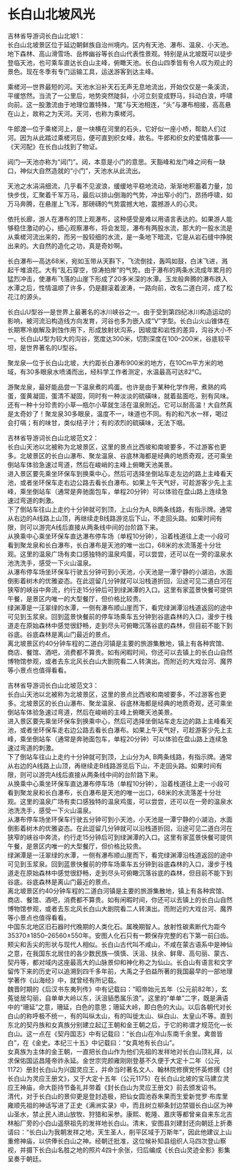 # 长白山北坡风光  
吉林省导游词长白山北坡1：  
长白山北坡景区位于延边朝鲜族自治州境内。区内有天池、瀑布、温泉、小天池。地下森林、高山滑雪场、岳桦幽谷等长白山代表性景观。特别是从北坡既可以徒步登临天池，也可乘车直达长白山主峰，俯瞰天池。长白山四季皆有令人叹为观止的景色。现在冬季有专门运输工具，运送游客到达主峰。  

乘槎河—世界最短的河。天池水沿补天石无声无息地流出，开始仅仅是一条溪流，平缓悠然。当流了一公里后，地势突然陡斜，小河立刻变成野马，抖动白浪，呼啸向前。这一股激流由于地理位置特殊，“尾”与天池相连，“头”与瀑布相接，高高悬在山上，故称之为天河。天河，也称为乘槎河。  

牛郎渡—位于乘槎河上，是一块横在河里的石头，它好似一座小桥，帮助人们过河。因为从此踏过乘槎河后，便可直到织女峰，故名。牛郎和织女的爱情故事——《天河配》在长白山找到了物证。  

闼门—天池亦称为“闼门”。闼，本意是小门的意思。天豁峰和龙门峰之间有一缺口，神似大自然造就的“小门”，天池水从此流出。  

天池之水涓涓细流，几乎看不见波浪，缓缓地平稳地流动，渐渐地积蓄着力量，加快步伐，汇聚着千军万马，最后以排山倒海的气势，冲出窄小的门，昂扬呼啸，如万马奔腾，在悬崖上飞泻，那磅礴的气势震撼大地，震撼游人的心灵。  

依托长廊，游人在瀑布的顶上观瀑布，这种感受是难以用语言表达的。如果游人能够稳住激动的心，细心观察瀑布，将会发现，瀑布有两股水流，那大的一股水流是从乘槎河流出来的，而另一股较细的水流，是一条地下暗流，它是从岩石缝中挣脱出来的。大自然的造化之功，真是奇妙啊。  

长白瀑布—高达68米，宛如玉带从天斟下，飞流倒挂，轰鸣如鼓，白沫飞进，溅起千堆浪花。大有“乱石穿空，惊涛拍岸”的气势。由于瀑布的两条水流成年累月的猛烈冲击，使瀑布飞落的山崖下形成了20多米深的水潭。玉龙般奔腾的瀑布跌入水潭之后，性情温顺了许多，仍是翻滚着波涛，一路向前，改名二道白河，成了松花江的源头。  

长白山U型谷—是世界上最著名的冰川峡谷之一。由于受到第四纪冰川构造运动的影响，被河流沿构造线方向发育，河谷也多为嵌入成“V”字型。长白山火山锥体在长期寒冷崩解及剥蚀作用下，形成放射状沟系，因坡度和岩性的差异，沟谷大小不一。长白山U型为较大的沟谷，宽度达300米，切割深度在100–200米，谷底较平坦，是世界著名的U型谷。  

聚龙泉—位于长白山北坡，大约距长白瀑布900米的地方，在10Cm平方米的地域，有30多眼泉水喷涌而出，经科学工作者测定，水温最高可达82℃。  

游聚龙泉，最好能品尝一下温泉煮的鸡蛋。也许是由于某种化学作用，煮熟的鸡蛋，蛋黄凝固，蛋清不凝固，同时有一种淡淡的硫磺味，就着盐面吃，别有风味。还有一种十分珍贵的小草—瓶尔小草就生活在温泉附近。它可以耐高温！大自然真是太奇妙了！聚龙泉30多眼泉，温度不一，味道也不同。有的和汽水一样，喝过会打嗝；有的味甘，类似桔子汁；有的浓烈的硫磺味，无法下咽。  

吉林省导游词长白山北坡范文2：  
长白山天池以北被称为北坡景区，这里的景点比西坡和南坡要多，不过游客也更多。北坡景区的长白山瀑布、聚龙温泉、谷底林海都是经典的地质奇观，还可乘坐倒站车体验急速过弯道，然后在峻峭的主峰上俯瞰天池美景。  
进入景区要先乘坐环保车到换乘中心，然后可选择坐倒站车走左边的路上主峰看天池，或者坐环保车走右边公路去看长白瀑布。如果上午天气好，可趁游客少先上主峰，乘坐倒站车（通常是奔驰面包车，单程20分钟）可以体验在盘山路上连续急速过弯道的刺激。  
下了倒站车往山上走约十分钟就可到顶，上山分为A, B两条线路，有指示牌。通常从右边的A线路上山顶，再继续走B线路游览后下山，不走回头路。如果时间有限，则可以游完A线后直接从两条线中间的台阶路下来。  
从换乘中心乘坐环保车直达瀑布停车场（单程10分钟），沿着栈道往上走一小段可看到聚龙泉和长白瀑布，长白瀑布是天池的唯一出口，68米的水流落差十分壮观。这里的温泉广场有卖口感独特的温泉鸡蛋，可以尝尝，还可以在一旁的温泉水池洗洗手，感受一下火山温泉。  
从瀑布停车场坐环保车行驶五分钟可到小天池，小天池是一潭宁静的小湖泊，水面倒影着树木的优雅姿态。在此逗留几分钟就可以沿栈道折回，沿途可见二道白河在狭窄的峡谷中奔流，约行走15分钟后可到绿渊潭的入口。这里有家蓝景快餐可提供午餐，是景区内唯一的大型餐厅，但价格比较贵。  
绿渊潭是一汪翠绿的水潭，一侧有瀑布顺山崖而下，看完绿渊潭沿栈道返回的途中可见到玉浆泉。回到蓝景快餐前的停车场乘车五分钟到谷底森林的入口，漫步于栈道走在原始森林中感觉很舒畅，走到尽头可俯瞰沉落谷底的森林，但目前不能下到谷底。谷底森林是离山门最近的景点。  
离北坡景区约40分钟车程的二道白河镇是主要的旅游集散地，镇上有各种宾馆、商店、餐馆、酒吧，消费都不算贵。如有闲暇时间，你还可以去镇上的长白山自然博物馆参观，或者去东北风长白山大剧院看二人转演出。而附近的大戏台河、魔界等小景点也值得看看。  

吉林省导游词长白山北坡范文3：  
长白山天池以北被称为北坡景区，这里的景点比西坡和南坡要多，不过游客也更多。北坡景区的长白山瀑布、聚龙温泉、谷底林海都是经典的地质奇观，还可乘坐倒站车体验急速过弯道，然后在峻峭的主峰上俯瞰天池美景。  
进入景区要先乘坐环保车到换乘中心，然后可选择坐倒站车走左边的路上主峰看天池，或者坐环保车走右边公路去看长白瀑布。如果上午天气好，可趁游客少先上主峰，乘坐倒站车（通常是奔驰面包车，单程20分钟）可以体验在盘山路上连续急速过弯道的刺激。  
下了倒站车往山上走约十分钟就可到顶，上山分为A, B两条线路，有指示牌。通常从右边的A线路上山顶，再继续走B线路游览后下山，不走回头路。如果时间有限，则可以游完A线后直接从两条线中间的台阶路下来。  
从换乘中心乘坐环保车直达瀑布停车场（单程10分钟），沿着栈道往上走一小段可看到聚龙泉和长白瀑布，长白瀑布是天池的唯一出口，68米的水流落差十分壮观。这里的温泉广场有卖口感独特的温泉鸡蛋，可以尝尝，还可以在一旁的温泉水池洗洗手，感受一下火山温泉。  
从瀑布停车场坐环保车行驶五分钟可到小天池，小天池是一潭宁静的小湖泊，水面倒影着树木的优雅姿态。在此逗留几分钟就可以沿栈道折回，沿途可见二道白河在狭窄的峡谷中奔流，约行走15分钟后可到绿渊潭的入口。这里有家蓝景快餐可提供午餐，是景区内唯一的大型餐厅，但价格比较贵。  
绿渊潭是一汪翠绿的水潭，一侧有瀑布顺山崖而下，看完绿渊潭沿栈道返回的途中可见到玉浆泉。回到蓝景快餐前的停车场乘车五分钟到谷底森林的入口，漫步于栈道走在原始森林中感觉很舒畅，走到尽头可俯瞰沉落谷底的森林，但目前不能下到谷底。谷底森林是离山门最近的景点。  
离北坡景区约40分钟车程的二道白河镇是主要的旅游集散地，镇上有各种宾馆、商店、餐馆、酒吧，消费都不算贵。如有闲暇时间，你还可以去镇上的长白山自然博物馆参观，或者去东北风长白山大剧院看二人转演出。而附近的大戏台河、魔界等小景点也值得看看。  
中国东北地区旧石器时代晚期的人类化石。属晚期智人。放射性碳素断代为距今35370±1850–26560±550年。安图人化石只有一颗保存完整的右下第一前臼齿。颊尖和舌尖的形状与现代人相似。长白山古代叫不咸山，不咸在蒙古语系中是神仙之意，在我国东北居住的各少数民族—慎慎、沃沮、扶余、鲜卑、高句丽、蒙古、契丹等，都对域内这座最高大的山脉景仰和神化称之为仙山。长白山有语言和文字留传下来的历史可以追溯到四千多年前，大禹之子伯益所著的我国最早的一部地理学著作《山海经》中，就曾经有所记载。  
魏晋时期的《后汉书东夷列传》中有记载曰：“昭帝始元五年（公元前82年），玄菟徙居勾丽，自单单大岭以东，沃沮貊悉属乐浪”。这里的“单单”二字，既是满语中的“珊延”之意，珊延，白色的意思；珊延大岭，即白色的大山。以后各朝代对长白山的称呼极不统一，有的叫纵太山，有的叫徙太山、纵白山、太皇山不等。直到东北的契丹族和女真族分别建立起辽王朝和金王朝之后，于它的称谓才规范化—长白山。这一点在《契丹国志》中有记载曰：“长白山在冷山东南千余里。禽兽皆白”，在《金史。本纪三十五》中记载曰：“女真地有长白山”。  
女真族为主体的金王朝，一直把长白山作为他们先祖的发祥地对长白山顶礼拜，以求保佑国运昌隆帝祚永延。金世宗完颜雍刚刚登基不久便于大定十二年（公元1172）册封长白山为兴国灵应王，并命当时著名文人、翰林院修撰党怀英修撰《封长白山为灵应王册文》，又于大定十五年（公元1175）在长白山北坡的宝马建立灵应王神庙，命大臣持节备礼并带着《封长白山为灵应王册文》前去颁发诏书。  
清代，对于长白山的景仰更是登封造极，把仙女圆池吞朱果而生爱新觉罗·布库里雍顺先祖的神话写进了正史《满洲实录》中，而且树立柳条封边禁锢长白山区为神山圣水，禁止民人进山放牧、狩猎和采参。康熙、乾隆、嘉庆等都曾亲自来东北吉林船厂旁的小白山遥祭祖先的发祥地长白山。清末，安图县刘建封还向朝廷上折奏请曰：“长白山为我朝发祥之地，天生圣人，削平区域于万斯年”，因此他建议上山重修神庙，以供俸长白山之神。经朝迁批准，这位候补知县组织人马四次登山察视，并摄下长白山名胜之地的照片4四十余张，归后编成《长白山灵迹全影》影集呈奏于朝廷。  
<!-- Last processed: 2025-07-22 03:44:20 -->
